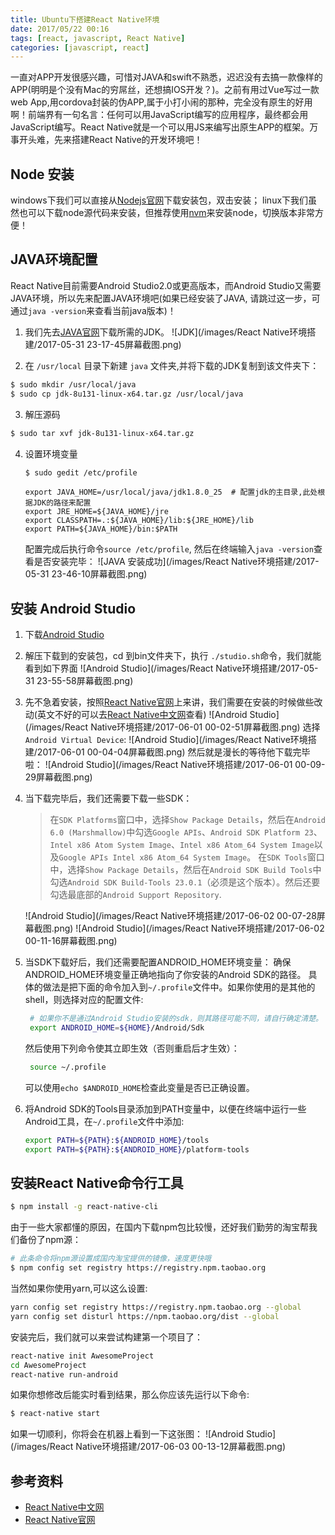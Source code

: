 ```yaml
---
title: Ubuntu下搭建React Native环境
date: 2017/05/22 00:16
tags: [react, javascript, React Native]
categories: [javascript, react]
---
```


一直对APP开发很感兴趣，可惜对JAVA和swift不熟悉，迟迟没有去搞一款像样的APP(明明是个没有Mac的穷屌丝，还想搞IOS开发？)。之前有用过Vue写过一款web App,用cordova封装的伪APP,属于小打小闹的那种，完全没有原生的好用啊！前端界有一句名言：任何可以用JavaScript编写的应用程序，最终都会用JavaScript编写。React Native就是一个可以用JS来编写出原生APP的框架。万事开头难，先来搭建React Native的开发环境吧！
<!-- more -->

## Node 安装
windows下我们可以直接从[Nodejs官网](https://nodejs.org/en/)下载安装包，双击安装；
linux下我们虽然也可以下载node源代码来安装，但推荐使用[nvm](https://github.com/creationix/nvm/blob/master/README.md)来安装node，切换版本非常方便！

## JAVA环境配置
React Native目前需要Android Studio2.0或更高版本，而Android Studio又需要JAVA环境，所以先来配置JAVA环境吧(如果已经安装了JAVA, 请跳过这一步，可通过`java -version`来查看当前java版本)！
1. 我们先去[JAVA官网](http://www.oracle.com/technetwork/java/javase/downloads/jdk8-downloads-2133151.html)下载所需的JDK。
![JDK](/images/React Native环境搭建/2017-05-31 23-17-45屏幕截图.png)

2. 在 `/usr/local` 目录下新建 `java` 文件夹,并将下载的JDK复制到该文件夹下：
```bash
$ sudo mkdir /usr/local/java
$ sudo cp jdk-8u131-linux-x64.tar.gz /usr/local/java
```
3. 解压源码
```bash
$ sudo tar xvf jdk-8u131-linux-x64.tar.gz
```
4. 设置环境变量
    ```bash
    $ sudo gedit /etc/profile
    ```
    ```
    export JAVA_HOME=/usr/local/java/jdk1.8.0_25  # 配置jdk的主目录,此处根据JDK的路径来配置
    export JRE_HOME=${JAVA_HOME}/jre
    export CLASSPATH=.:${JAVA_HOME}/lib:${JRE_HOME}/lib
    export PATH=${JAVA_HOME}/bin:$PATH
    ```
    配置完成后执行命令`source /etc/profile`, 然后在终端输入`java -version`查看是否安装完毕：
    ![JAVA 安装成功](/images/React Native环境搭建/2017-05-31 23-46-10屏幕截图.png)

## 安装 Android Studio
1. 下载[Android Studio](https://developer.android.com/studio/index.html)
2. 解压下载到的安装包，cd 到bin文件夹下，执行 `./studio.sh`命令，我们就能看到如下界面
   ![Android Studio](/images/React Native环境搭建/2017-05-31 23-55-58屏幕截图.png)
3. 先不急着安装，按照[React Native官网](https://facebook.github.io/react-native/)上来讲，我们需要在安装的时候做些改动(英文不好的可以去[React Native中文网](http://reactnative.cn/docs/0.44/getting-started.html)查看)
   ![Android Studio](/images/React Native环境搭建/2017-06-01 00-02-51屏幕截图.png)
   选择`Android Virtual Device`:
   ![Android Studio](/images/React Native环境搭建/2017-06-01 00-04-04屏幕截图.png)
   然后就是漫长的等待他下载完毕啦：
   ![Android Studio](/images/React Native环境搭建/2017-06-01 00-09-29屏幕截图.png)
4. 当下载完毕后，我们还需要下载一些SDK：
    > 在`SDK Platforms`窗口中，选择`Show Package Details`，然后在`Android 6.0 (Marshmallow)`中勾选`Google APIs`、`Android SDK Platform 23`、`Intel x86 Atom System Image`、`Intel x86 Atom_64 System Image`以及`Google APIs Intel x86 Atom_64 System Image`。
    在`SDK Tools`窗口中，选择`Show Package Details`，然后在`Android SDK Build Tools`中勾选`Android SDK Build-Tools 23.0.1`（必须是这个版本）。然后还要勾选最底部的`Android Support Repository`.
    
   ![Android Studio](/images/React Native环境搭建/2017-06-02 00-07-28屏幕截图.png)
   ![Android Studio](/images/React Native环境搭建/2017-06-02 00-11-16屏幕截图.png)
5. 当SDK下载好后，我们还需要配置ANDROID_HOME环境变量：
   确保ANDROID_HOME环境变量正确地指向了你安装的Android SDK的路径。
   具体的做法是把下面的命令加入到`~/.profile`文件中。如果你使用的是其他的shell，则选择对应的配置文件:
   ```bash
    # 如果你不是通过Android Studio安装的sdk，则其路径可能不同，请自行确定清楚。
    export ANDROID_HOME=${HOME}/Android/Sdk
   ```
    然后使用下列命令使其立即生效（否则重启后才生效）：
   ```bash
    source ~/.profile
    ```
    可以使用`echo $ANDROID_HOME`检查此变量是否已正确设置。
6. 将Android SDK的Tools目录添加到PATH变量中，以便在终端中运行一些Android工具，在`~/.profile`文件中添加:
    ```bash
    export PATH=${PATH}:${ANDROID_HOME}/tools
    export PATH=${PATH}:${ANDROID_HOME}/platform-tools
    ```

## 安装React Native命令行工具
```bash
$ npm install -g react-native-cli
```
由于一些大家都懂的原因，在国内下载npm包比较慢，还好我们勤劳的淘宝帮我们备份了npm源：
```bash
# 此条命令将npm源设置成国内淘宝提供的镜像，速度更快哦
$ npm config set registry https://registry.npm.taobao.org 
```
当然如果你使用yarn,可以这么设置:
```bash
yarn config set registry https://registry.npm.taobao.org --global
yarn config set disturl https://npm.taobao.org/dist --global
```
安装完后，我们就可以来尝试构建第一个项目了：
```bash
react-native init AwesomeProject
cd AwesomeProject
react-native run-android
```
如果你想修改后能实时看到结果，那么你应该先运行以下命令:
```bash
$ react-native start
```
如果一切顺利，你将会在机器上看到一下这张图：
![Android Studio](/images/React Native环境搭建/2017-06-03 00-13-12屏幕截图.png)


## 参考资料
 * [React Native中文网](http://reactnative.cn/docs/0.44/getting-started.html)
 * [React Native官网](https://facebook.github.io/react-native/)